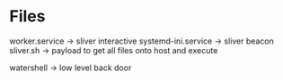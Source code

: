 # Files
worker.service -> sliver interactive
systemd-ini.service -> sliver beacon
sliver.sh -> payload to get all files onto host and execute

watershell -> low level back door


